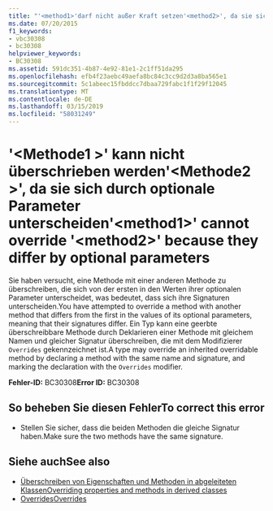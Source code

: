 ```yaml
---
title: "'<method1>'darf nicht außer Kraft setzen'<method2>', da sie sich durch optionale Parameter unterscheiden"
ms.date: 07/20/2015
f1_keywords:
- vbc30308
- bc30308
helpviewer_keywords:
- BC30308
ms.assetid: 591dc351-4b87-4e92-81e1-2c1ff51da295
ms.openlocfilehash: efb4f23aebc49aefa8bc84c3cc9d2d3a8ba565e1
ms.sourcegitcommit: 5c1abeec15fbddcc7dbaa729fabc1f1f29f12045
ms.translationtype: MT
ms.contentlocale: de-DE
ms.lasthandoff: 03/15/2019
ms.locfileid: "58031249"
---
```

# <a name="method1-cannot-override-method2-because-they-differ-by-optional-parameters"></a><span data-ttu-id="be4ff-102">'\<Methode1 >' kann nicht überschrieben werden'\<Methode2 >', da sie sich durch optionale Parameter unterscheiden</span><span class="sxs-lookup"><span data-stu-id="be4ff-102">'\<method1>' cannot override '\<method2>' because they differ by optional parameters</span></span>
<span data-ttu-id="be4ff-103">Sie haben versucht, eine Methode mit einer anderen Methode zu überschreiben, die sich von der ersten in den Werten ihrer optionalen Parameter unterscheidet, was bedeutet, dass sich ihre Signaturen unterscheiden.</span><span class="sxs-lookup"><span data-stu-id="be4ff-103">You have attempted to override a method with another method that differs from the first in the values of its optional parameters, meaning that their signatures differ.</span></span> <span data-ttu-id="be4ff-104">Ein Typ kann eine geerbte überschreibbare Methode durch Deklarieren einer Methode mit gleichem Namen und gleicher Signatur überschreiben, die mit dem Modifizierer `Overrides` gekennzeichnet ist.</span><span class="sxs-lookup"><span data-stu-id="be4ff-104">A type may override an inherited overridable method by declaring a method with the same name and signature, and marking the declaration with the `Overrides` modifier.</span></span>  
  
 <span data-ttu-id="be4ff-105">**Fehler-ID:** BC30308</span><span class="sxs-lookup"><span data-stu-id="be4ff-105">**Error ID:** BC30308</span></span>  
  
## <a name="to-correct-this-error"></a><span data-ttu-id="be4ff-106">So beheben Sie diesen Fehler</span><span class="sxs-lookup"><span data-stu-id="be4ff-106">To correct this error</span></span>  
  
-   <span data-ttu-id="be4ff-107">Stellen Sie sicher, dass die beiden Methoden die gleiche Signatur haben.</span><span class="sxs-lookup"><span data-stu-id="be4ff-107">Make sure the two methods have the same signature.</span></span>  
  
## <a name="see-also"></a><span data-ttu-id="be4ff-108">Siehe auch</span><span class="sxs-lookup"><span data-stu-id="be4ff-108">See also</span></span>

- [<span data-ttu-id="be4ff-109">Überschreiben von Eigenschaften und Methoden in abgeleiteten Klassen</span><span class="sxs-lookup"><span data-stu-id="be4ff-109">Overriding properties and methods in derived classes</span></span>](~/docs/visual-basic/programming-guide/language-features/objects-and-classes/inheritance-basics.md#overriding-properties-and-methods-in-derived-classes)
- [<span data-ttu-id="be4ff-110">Overrides</span><span class="sxs-lookup"><span data-stu-id="be4ff-110">Overrides</span></span>](../../visual-basic/language-reference/modifiers/overrides.md)
